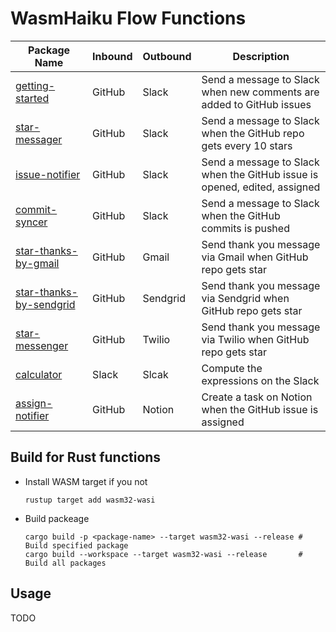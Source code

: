 # WasmHaiku Flow Functions

| Package Name | Inbound | Outbound | Description |
| ---- | ------- | -------- | ----------- |
| [getting-started](github/slack/getting-started/) | GitHub | Slack | Send a message to Slack when new comments are added to GitHub issues |
| [star-messager](github/slack/star-messager/) | GitHub | Slack | Send a message to Slack when the GitHub repo gets every 10 stars |
| [issue-notifier](github/slack/issue-notifier/) | GitHub | Slack | Send a message to Slack when the GitHub issue is opened, edited, assigned  |
| [commit-syncer](github/slack/commit-syncer/) | GitHub | Slack | Send a message to Slack when the GitHub commits is pushed |
| [star-thanks-by-gmail](github/gmail/star-thanks-by-gmail/) | GitHub | Gmail | Send thank you message via Gmail when GitHub repo gets star |
| [star-thanks-by-sendgrid](github/sendgrid/star-thanks-by-sendgrid/) | GitHub | Sendgrid | Send thank you message via Sendgrid when GitHub repo gets star |
| [star-messenger](github/twilio/star-messenger/) | GitHub | Twilio | Send thank you message via Twilio when GitHub repo gets star |
| [calculator](slack/slack/calculator/) | Slack | Slcak | Compute the expressions on the Slack |
| [assign-notifier](github/notion/assign-notifier/) | GitHub | Notion | Create a task on Notion when the GitHub issue is assigned |

## Build for Rust functions

* Install WASM target if you not

  ```shell
  rustup target add wasm32-wasi
  ```

* Build packeage

  ```shell
  cargo build -p <package-name> --target wasm32-wasi --release # Build specified package
  cargo build --workspace --target wasm32-wasi --release       # Build all packages
  ```

## Usage

TODO
